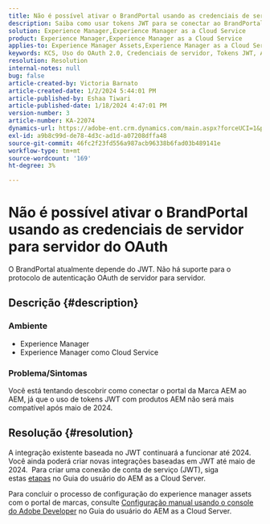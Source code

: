 ```yaml
---
title: Não é possível ativar o BrandPortal usando as credenciais de servidor para servidor do OAuth
description: Saiba como usar tokens JWT para se conectar ao BrandPortal, pois o servidor OAuth para servidor não é compatível.
solution: Experience Manager,Experience Manager as a Cloud Service
product: Experience Manager,Experience Manager as a Cloud Service
applies-to: Experience Manager Assets,Experience Manager as a Cloud Service,Experience Manager
keywords: KCS, Uso do OAuth 2.0, Credenciais de servidor, Tokens JWT, AEM, Brand Portal, Servidor para servidor
resolution: Resolution
internal-notes: null
bug: false
article-created-by: Victoria Barnato
article-created-date: 1/2/2024 5:44:01 PM
article-published-by: Eshaa Tiwari
article-published-date: 1/18/2024 4:47:01 PM
version-number: 3
article-number: KA-22074
dynamics-url: https://adobe-ent.crm.dynamics.com/main.aspx?forceUCI=1&pagetype=entityrecord&etn=knowledgearticle&id=80a2c382-96a9-ee11-be37-6045bd006268
exl-id: a9b8c99d-de78-4d3c-ad1d-a07208dffa48
source-git-commit: 46fc2f23fd556a987acb96338b6fad03b489141e
workflow-type: tm+mt
source-wordcount: '169'
ht-degree: 3%

---
```


# Não é possível ativar o BrandPortal usando as credenciais de servidor para servidor do OAuth


O BrandPortal atualmente depende do JWT. Não há suporte para o protocolo de autenticação OAuth de servidor para servidor.

## Descrição {#description}


### <b>Ambiente </b>

- Experience Manager
- Experience Manager como Cloud Service


### <b>Problema/Sintomas</b>

Você está tentando descobrir como conectar o portal da Marca AEM ao AEM, já que o uso de tokens JWT com produtos AEM não será mais compatível após maio de 2024.




## Resolução {#resolution}




A integração existente baseada no JWT continuará a funcionar até 2024. Você ainda poderá criar novas integrações baseadas em JWT até maio de 2024.  Para criar uma conexão de conta de serviço (JWT), siga estas [etapas](https://experienceleague.adobe.com/docs/experience-manager-cloud-service/content/assets/brand-portal/configure-aem-assets-with-brand-portal.html?lang=en#createnewintegration) no Guia do usuário do AEM as a Cloud Server.



Para concluir o processo de configuração do experience manager assets com o portal de marcas, consulte [Configuração manual usando o console do Adobe Developer](https://experienceleague.adobe.com/docs/experience-manager-cloud-service/content/assets/brand-portal/configure-aem-assets-with-brand-portal.html?lang=en#manual-configuration) no Guia do usuário do AEM as a Cloud Server.

